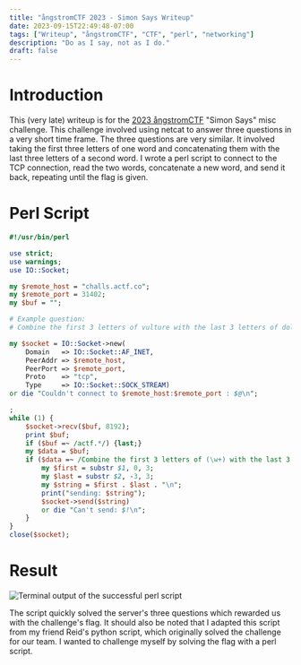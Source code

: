 ```yaml
---
title: "ångstromCTF 2023 - Simon Says Writeup"
date: 2023-09-15T22:49:48-07:00
tags: ["Writeup", "ångstromCTF", "CTF", "perl", "networking"]
description: "Do as I say, not as I do."
draft: false
---
```


# Introduction

This (very late) writeup is for the [2023 ångstromCTF](https://2023.angstromctf.com/) "Simon Says" misc challenge. This challenge involved using netcat to answer three questions in a very short time frame. The three questions are very similar. It involved taking the first three letters of one word and concatenating them with the last three letters of a second word. I wrote a perl script to connect to the TCP connection, read the two words, concatenate a new word, and send it back, repeating until the flag is given.

# Perl Script
```perl
#!/usr/bin/perl

use strict;
use warnings;
use IO::Socket;

my $remote_host = "challs.actf.co";
my $remote_port = 31402;
my $buf = "";

# Example question:
# Combine the first 3 letters of vulture with the last 3 letters of dolphin

my $socket = IO::Socket->new(
    Domain   => IO::Socket::AF_INET,
    PeerAddr => $remote_host,
    PeerPort => $remote_port,
    Proto    => "tcp",
    Type     => IO::Socket::SOCK_STREAM)
or die "Couldn't connect to $remote_host:$remote_port : $@\n";

;
while (1) {
    $socket->recv($buf, 8192);
    print $buf;
    if ($buf =~ /actf.*/) {last;}
    my $data = $buf;
    if ($data =~ /Combine the first 3 letters of (\w+) with the last 3 letters of (\w+)/) {
        my $first = substr $1, 0, 3;
        my $last = substr $2, -3, 3;
        my $string = $first . $last . "\n";
        print("sending: $string");
        $socket->send($string)
        or die "Can't send: $!\n";
    }
}
close($socket);
```

# Result
![](/actf2023-simon-says.png "Terminal output of the successful perl script")

The script quickly solved the server's three questions which rewarded us with the challenge's flag. It should also be noted that I adapted this script from my friend Reid's python script, which originally solved the challenge for our team. I wanted to challenge myself by solving the flag with a perl script.
